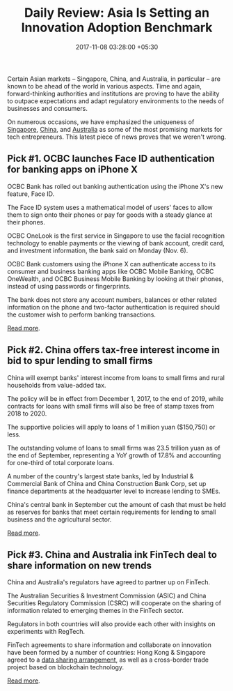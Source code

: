 ﻿---
title: 'Daily Review: Asia Is Setting an Innovation Adoption Benchmark'
date: 2017-11-08 03:28:00 +05:30
tags:
- authentication
- mobile banking
- 2FA
- SME lending
- business lending
- SMEs
- fintech
- data
Image: "/uploads/asiainnovation.jpg"
Person: Elena Mesropyan
category:
- Consumer Banking
- Lending
- B2B Banking
Companies:
- OCBC Bank
- ICBC
- The Australian Securities & Investment Commission (ASIC)
- China Securities Regulatory Commission (CSRC)
Markets:
- China
- Singapore
- Asia
- Australia
People: Elena Mesropyan
---

Certain Asian markets – Singapore, China, and Australia, in particular – are known to be ahead of the world in various aspects. Time and again, forward-thinking authorities and institutions are proving to have the ability to outpace expectations and adapt regulatory environments to the needs of businesses and consumers.

On numerous occasions, we have emphasized the uniqueness of [Singapore](https://letstalkpayments.com/singapores-fintech-industry-global-leadership/), [China](https://letstalkpayments.com/five-factors-dramatic-rise-chinas-fintech-2017/), and [Australia](https://letstalkpayments.com/australia-one-of-the-fastest-growing-fintech-markets/) as some of the most promising markets for tech entrepreneurs. This latest piece of news proves that we weren't wrong.

## Pick #1. OCBC launches Face ID authentication for banking apps on iPhone X

OCBC Bank has rolled out banking authentication using the iPhone X's new feature, Face ID.

The Face ID system uses a mathematical model of users' faces to allow them to sign onto their phones or pay for goods with a steady glance at their phones.

OCBC OneLook is the first service in Singapore to use the facial recognition technology to enable payments or the viewing of bank account, credit card, and investment information, the bank said on Monday (Nov. 6).

OCBC Bank customers using the iPhone X can authenticate access to its consumer and business banking apps like OCBC Mobile Banking, OCBC OneWealth, and OCBC Business Mobile Banking by looking at their phones, instead of using passwords or fingerprints.

The bank does not store any account numbers, balances or other related information on the phone and two-factor authentication is required should the customer wish to perform banking transactions.

[Read more](http://www.channelnewsasia.com/news/business/ocbc-launches-face-id-authentication-for-banking-apps-on-iphone-9378184).

## Pick #2. China offers tax-free interest income in bid to spur lending to small firms

China will exempt banks' interest income from loans to small firms and rural households from value-added tax.

The policy will be in effect from December 1, 2017, to the end of 2019, while contracts for loans with small firms will also be free of stamp taxes from 2018 to 2020.

The supportive policies will apply to loans of 1 million yuan ($150,750) or less.

The outstanding volume of loans to small firms was 23.5 trillion yuan as of the end of September, representing a YoY growth of 17.8% and accounting for one-third of total corporate loans.

A number of the country's largest state banks, led by Industrial & Commercial Bank of China and China Construction Bank Corp, set up finance departments at the headquarter level to increase lending to SMEs.

China's central bank in September cut the amount of cash that must be held as reserves for banks that meet certain requirements for lending to small business and the agricultural sector.

[Read more](https://www.reuters.com/article/us-china-economy-lending/china-offers-tax-free-interest-income-in-bid-to-spur-lending-to-small-firms-idUSKBN1D6064).

## Pick #3. China and Australia ink FinTech deal to share information on new trends

China and Australia's regulators have agreed to partner up on FinTech.

The Australian Securities & Investment Commission (ASIC) and China Securities Regulatory Commission (CSRC) will cooperate on the sharing of information related to emerging themes in the FinTech sector.

Regulators in both countries will also provide each other with insights on experiments with RegTech.

FinTech agreements to share information and collaborate on innovation have been formed by a number of countries: Hong Kong & Singapore agreed to a [data sharing arrangement](about:blank), as well as a cross-border trade project based on blockchain technology.

[Read more](https://www.cnbc.com/2017/11/06/china-and-australia-ink-fintech-deal-to-share-information.html).